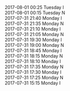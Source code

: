 2017-08-01 00:25 Tuesday  I  
2017-08-01 00:15 Tuesday  N  
2017-07-31 21:40 Monday  I  
2017-07-31 21:35 Monday  N  
2017-07-31 21:10 Monday  I  
2017-07-31 21:05 Monday  N  
2017-07-31 19:30 Monday  I  
2017-07-31 19:00 Monday  N  
2017-07-31 18:45 Monday  I  
2017-07-31 18:15 Monday  N  
2017-07-31 18:10 Monday  I  
2017-07-31 17:35 Monday  N  
2017-07-31 17:30 Monday  I  
2017-07-31 17:25 Monday  N  
2017-07-31 15:15 Monday  I  
